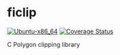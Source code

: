 ficlip
======

[![Ubuntu-x86_64](https://github.com/kakwa/ficlip/actions/workflows/ubuntu-x86_64.yml/badge.svg)](https://github.com/kakwa/ficlip/actions/workflows/ubuntu-x86_64.yml)
[![Coverage Status](https://coveralls.io/repos/github/kakwa/ficlip/badge.svg?branch=master)](https://coveralls.io/github/kakwa/ficlip?branch=master)

C Polygon clipping library
